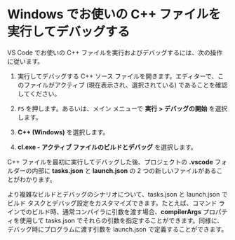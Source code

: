 <h1 data-loc-id="walkthrough.windows.title.run.and.debug.your.file">Windows でお使いの C++ ファイルを実行してデバッグする</h1>
<p data-loc-id="walkthrough.windows.run.and.debug.your.file">VS Code でお使いの C++ ファイルを実行およびデバッグするには、次の操作に従います。</p>
<ol>
<li><p data-loc-id="walkthrough.windows.instructions1">実行してデバッグする C++ ソース ファイルを開きます。エディターで、このファイルがアクティブ (現在表示され、選択されている) であることを確認してください。</p>
</li>
<li><p data-loc-id="walkthrough.windows.press.f5"><code>F5</code> を押します。あるいは、メイン メニューで <strong><span data-loc-id="walkthrough.windows.run" data-loc-hint="Refers to Run command on main menu">実行</span> &gt; <span data-loc-id="walkthrough.windows.start.debugging" data-loc-hint="Refers to Start Debugging command under Run menu on main menu">デバッグの開始</span></strong> を選択します。</p>
</li>
<li><p data-loc-id="walkthrough.windows.select.compiler"><strong>C++ (Windows)</strong> を選択します。</p>
</li>
<li><p data-loc-id="walkthrough.windows.choose.build.active.file"><strong>cl.exe - <span data-loc-id="walkthrough.windows.build.and.debug.active.file" data-loc-hint="Should be the same as translation for build.and.debug.active.file in extension.ts">アクティブ ファイルのビルドとデバッグ</span></strong> を選択します。</p>
</li>
</ol>
<p data-loc-id="walkthrough.windows.after.running">C++ ファイルを最初に実行してデバッグした後、プロジェクトの <strong>.vscode</strong> フォルダーの内部に <strong>tasks.json</strong> と <strong>launch.json</strong> の 2 つの新しいファイルがあることがわかります。</p>

<p data-loc-id="walkthrough.windows.for.more.complex">より複雑なビルドとデバッグのシナリオについて、<span>tasks.json</span> と <span>launch.json</span> でビルド タスクとデバッグ設定をカスタマイズできます。たとえば、コマンド ラインでのビルド時、通常コンパイラに引数を渡す場合、<strong>compilerArgs</strong> プロパティを使用して <span>tasks.json</span> でそれらの引数を指定することができます。同様に、デバッグ時にプログラムに渡す引数を <span>launch.json</span> で定義することができます。</p>
